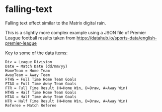 # falling-text
Falling text effect similar to the Matrix digital rain.

This is a slightly more complex example using a JSON file of Premier League football results taken from https://datahub.io/sports-data/english-premier-league

Key to some of the data items:

    Div = League Division
    Date = Match Date (dd/mm/yy)
    HomeTeam = Home Team
    AwayTeam = Away Team
    FTHG = Full Time Home Team Goals
    FTAG = Full Time Away Team Goals
    FTR = Full Time Result (H=Home Win, D=Draw, A=Away Win)
    HTHG = Half Time Home Team Goals
    HTAG = Half Time Away Team Goals
    HTR = Half Time Result (H=Home Win, D=Draw, A=Away Win)
    Referee = Match Referee
